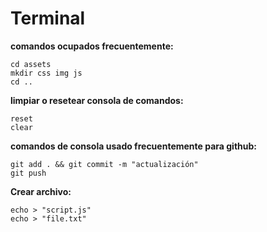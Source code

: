 # Terminal

**comandos ocupados frecuentemente:**  
~~~
cd assets
mkdir css img js
cd ..
~~~
**limpiar o resetear consola de comandos:**  
~~~
reset
clear
~~~
**comandos de consola usado frecuentemente para github:** 
~~~
git add . && git commit -m "actualización"
git push
~~~
**Crear archivo:**  
~~~
echo > "script.js"
echo > "file.txt"
~~~